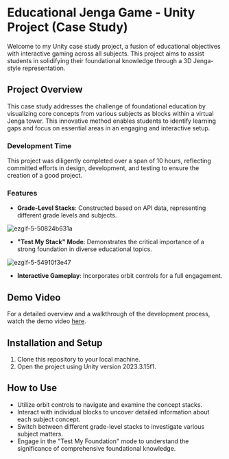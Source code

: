 # Educational Jenga Game - Unity Project (Case Study)

Welcome to my Unity case study project, a fusion of educational objectives with interactive gaming across all subjects. This project aims to assist students in solidifying their foundational knowledge through a 3D Jenga-style representation.
## Project Overview

This case study addresses the challenge of foundational education by visualizing core concepts from various subjects as blocks within a virtual Jenga tower. This innovative method enables students to identify learning gaps and focus on essential areas in an engaging and interactive setup.

### Development Time
This project was diligently completed over a span of 10 hours, reflecting committed efforts in design, development, and testing to ensure the creation of a good project.


### Features
- **Grade-Level Stacks**: Constructed based on API data, representing different grade levels and subjects.

![ezgif-5-50824b631a](https://github.com/berkanalbayrak/unity-case-study-jenga/assets/40705909/ecc8a0a0-6724-4cd1-be70-438ea5adbc7c)

- **"Test My Stack" Mode**: Demonstrates the critical importance of a strong foundation in diverse educational topics.

![ezgif-5-54910f3e47](https://github.com/berkanalbayrak/unity-case-study-jenga/assets/40705909/b8ae1c17-16c3-4502-8cfa-94853a4320ff)

- **Interactive Gameplay**: Incorporates orbit controls for a full engagement.

## Demo Video

For a detailed overview and a walkthrough of the development process, watch the demo video [here](https://www.loom.com/share/73339c744f104c1c8554f9092166dc65).

## Installation and Setup

1. Clone this repository to your local machine.
2. Open the project using Unity version 2023.3.15f1.

## How to Use

- Utilize orbit controls to navigate and examine the concept stacks.
- Interact with individual blocks to uncover detailed information about each subject concept.
- Switch between different grade-level stacks to investigate various subject matters.
- Engage in the "Test My Foundation" mode to understand the significance of comprehensive foundational knowledge.
